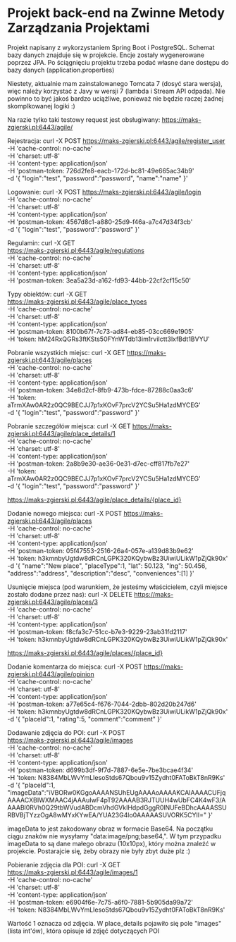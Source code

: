 # Projekt back-end na Zwinne Metody Zarządzania Projektami
Projekt napisany z wykorzystaniem Spring Boot i PostgreSQL. 
Schemat bazy danych znajduje się w projekcie. 
Encje zostały wygenerowane poprzez JPA.
Po ściągnięciu projektu trzeba podać własne dane dostępu do bazy danych (application.properties)

Niestety, aktualnie mam zainstalowanego Tomcata 7 (dosyć stara wersja), więc należy korzystać z Javy w wersji 7 (lambda i Stream API odpada). Nie powinno to być jakoś bardzo uciążliwe, ponieważ nie będzie raczej żadnej skomplkowanej logiki :)

Na razie tylko taki testowy request jest obsługiwany: https://maks-zgierski.pl:6443/agile/

Rejestracja:
curl -X POST https://maks-zgierski.pl:6443/agile/register_user \
  -H 'cache-control: no-cache' \
  -H 'charset: utf-8' \
  -H 'content-type: application/json' \
  -H 'postman-token: 726d2fe8-eacb-172d-bc81-49e665ac34b9' \
  -d '{
	"login":"test",
	"password":"password",
	"name":"name"
}'

Logowanie:
curl -X POST https://maks-zgierski.pl:6443/agile/login \
  -H 'cache-control: no-cache' \
  -H 'charset: utf-8' \
  -H 'content-type: application/json' \
  -H 'postman-token: 4567d8c1-a880-25d9-f46a-a7c47d34f3cb' \
  -d '{
	"login":"test",
	"password":"password"
}'

Regulamin:
curl -X GET \
  https://maks-zgierski.pl:6443/agile/regulations \
  -H 'cache-control: no-cache' \
  -H 'charset: utf-8' \
  -H 'content-type: application/json' \
  -H 'postman-token: 3ea5a23d-a162-fd93-44bb-22cf2cf15c50'
  
Typy obiektów:
curl -X GET \
  https://maks-zgierski.pl:6443/agile/place_types \
  -H 'cache-control: no-cache' \
  -H 'charset: utf-8' \
  -H 'content-type: application/json' \
  -H 'postman-token: 8100b67f-7c73-ad84-eb85-03cc669e1905' \
  -H 'token: hM24RxQGRs3ftKSts50FYnWTdb13im1rviIctt3lxfBdt1BVYU'

Pobranie wszystkich miejsc:
curl -X GET https://maks-zgierski.pl:6443/agile/places \
  -H 'cache-control: no-cache' \
  -H 'charset: utf-8' \
  -H 'content-type: application/json' \
  -H 'postman-token: 34e8d2cf-8fb9-473b-fdce-87288c0aa3c6' \
  -H 'token: aTrmXAw0AR2z0QC9BECJJ7p1xKOvF7prcV2YCSu5Ha1zdMYCEG' \
  -d '{
	"login":"test",
	"password":"password"
}'

Pobranie szczegółów miejsca:
curl -X GET https://maks-zgierski.pl:6443/agile/place_details/1 \
  -H 'cache-control: no-cache' \
  -H 'charset: utf-8' \
  -H 'content-type: application/json' \
  -H 'postman-token: 2a8b9e30-ae36-0e31-d7ec-cff817fb7e27' \
  -H 'token: aTrmXAw0AR2z0QC9BECJJ7p1xKOvF7prcV2YCSu5Ha1zdMYCEG' \
  -d '{
	"login":"test",
	"password":"password"
}'

https://maks-zgierski.pl:6443/agile/place_details/{place_id}


Dodanie nowego miejsca:
curl -X POST https://maks-zgierski.pl:6443/agile/places \
  -H 'cache-control: no-cache' \
  -H 'charset: utf-8' \
  -H 'content-type: application/json' \
  -H 'postman-token: 05f47553-2516-26a4-057e-a139d83b9e62' \
  -H 'token: h3kmnbyUgtdw8dRCnLGPK320KQybwBz3UiwiULikW1pZjQk90x' \
  -d '{
	"name":"New place",
	"placeType":1,
	"lat": 50.123,
	"lng": 50.456,
	"address":"address",
	"description":"desc",
	"conveniences":[1]
}'

Usunięcie miejsca (pod warunkiem, że jesteśmy właścicielem, czyli miejsce zostało dodane przez nas):
curl -X DELETE https://maks-zgierski.pl:6443/agile/places/3 \
  -H 'cache-control: no-cache' \
  -H 'charset: utf-8' \
  -H 'content-type: application/json' \
  -H 'postman-token: f8cfa3c7-51cc-b7e3-9229-23ab31fd2117' \
  -H 'token: h3kmnbyUgtdw8dRCnLGPK320KQybwBz3UiwiULikW1pZjQk90x'
  
https://maks-zgierski.pl:6443/agile/places/{place_id}


Dodanie komentarza do miejsca:
curl -X POST https://maks-zgierski.pl:6443/agile/opinion \
  -H 'cache-control: no-cache' \
  -H 'charset: utf-8' \
  -H 'content-type: application/json' \
  -H 'postman-token: a77e65c4-f676-7044-2dbb-802d20b247d6' \
  -H 'token: h3kmnbyUgtdw8dRCnLGPK320KQybwBz3UiwiULikW1pZjQk90x' \
  -d '{
	"placeId":1,
	"rating":5,
	"comment":"comment"
}'

Dodawanie zdjęcia do POI:
curl -X POST \
  https://maks-zgierski.pl:6443/agile/images \
  -H 'cache-control: no-cache' \
  -H 'charset: utf-8' \
  -H 'content-type: application/json' \
  -H 'postman-token: d699b3df-9f7d-7887-6e5e-7be3bcae4f34' \
  -H 'token: N8384MbLWvYmLIesoStds67Qbou9v15Zydht0FAToBkT8nR9Ks' \
  -d '{
	"placeId":1,
	"imageData":"iVBORw0KGgoAAAANSUhEUgAAAAoAAAAKCAIAAAACUFjqAAAACXBIWXMAAC4jAAAuIwF4pT92AAAAB3RJTUUH4wUbFC4K4wF3/AAAABl0RVh0Q29tbWVudABDcmVhdGVkIHdpdGggR0lNUFeBDhcAAAASSURBVBjTYzzOgA8wMYxKYwEA/YUA23G4lo0AAAAASUVORK5CYII="
}'

imageData to jest zakodowany obraz w formacie Base64. Na początku ciągu znaków nie wysyłamy "data:image/png;base64,". W tym przypadku imageData to są dane małego obrazu (10x10px), który można znaleźć w projekcie. Postarajcie się, żeby obrazy nie były zbyt duże plz :)

Pobieranie zdjęcia dla POI:
curl -X GET \
  https://maks-zgierski.pl:6443/agile/images/1 \
  -H 'cache-control: no-cache' \
  -H 'charset: utf-8' \
  -H 'content-type: application/json' \
  -H 'postman-token: e6904f6e-7c75-a6f0-7881-5b905da99a72' \
  -H 'token: N8384MbLWvYmLIesoStds67Qbou9v15Zydht0FAToBkT8nR9Ks'
  
Wartość 1 oznacza od zdjęcia. W place_details pojawiło się pole "images" (lista int'ów), która opisuje id zdjęć dotyczących POI
